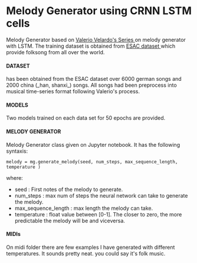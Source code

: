 # Melody Generator using CRNN LSTM cells 

Melody Generator based on <a href="https://www.youtube.com/watch?v=FLr0r-QhqH0&list=PL-wATfeyAMNr0KMutwtbeDCmpwvtul-Xz"> Valerio Velardo's Series </a> on melody generator with LSTM.
The training dataset is obtained from <a href="http://www.esac-data.org/"> ESAC dataset </a> which provide folksong from all over the world.


<h4> DATASET </h4>
has been obtained from the ESAC dataset over 6000 german songs and 2000 china (_han, shanxi_) songs. All songs had been preprocess into musical time-series format following Valerio's process.

<h4> MODELS </h4>
Two models trained on each data set for 50 epochs are provided.

<h4> MELODY GENERATOR </h4>
Melody Generator class given on Jupyter notebook.  It has the following syntaxis: <br>

```
melody = mg.generate_melody(seed, num_steps, max_sequence_length, temperature )
```
where:
* seed : First notes of the melody to generate.
* num_steps : max num of steps the neural network can take to generate the melody.
* max_sequence_length : max length the melody can take.
* temperature : float value between [0-1]. The closer to zero, the more predictable the melody will be and viceversa.

<h4> MIDIs </h4>
On midi folder there are few examples I have generated with different temperatures. It sounds pretty neat. you could say it's folk music.

